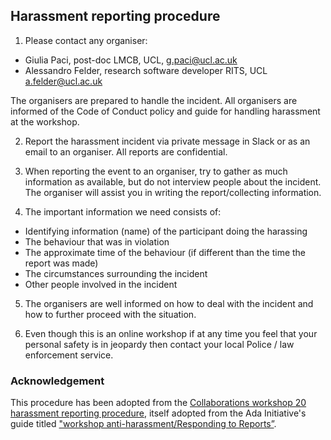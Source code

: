 ## Harassment reporting procedure

1. Please contact any organiser:
  - Giulia Paci, post-doc LMCB, UCL, [g.paci@ucl.ac.uk](mailto:g.paci@ucl.ac.uk)
  - Alessandro Felder, research software developer RITS, UCL [a.felder@ucl.ac.uk](a.felder@ucl.ac.uk)

The organisers are prepared to handle the incident. All organisers are informed of the Code of Conduct policy and guide for handling harassment at the workshop.

2. Report the harassment incident via private message in Slack or as an email to an organiser. All reports are confidential.

3. When reporting the event to an organiser, try to gather as much information as available, but do not interview people about the incident. The organiser will assist you in writing the report/collecting information.

4. The important information we need consists of:
- Identifying information (name) of the participant doing the harassing
- The behaviour that was in violation
- The approximate time of the behaviour (if different than the time the report was made)
- The circumstances surrounding the incident
- Other people involved in the incident

5. The organisers are well informed on how to deal with the incident and how to further proceed with the situation.

6. Even though this is an online workshop if at any time you feel that your personal safety is in jeopardy then contact your local Police / law enforcement service.

### Acknowledgement
This procedure has been adopted from the [Collaborations workshop 20 harassment reporting procedure](https://software.ac.uk/cw20/code-of-conduct/harassment-reporting-procedure), itself adopted from the Ada Initiative's guide titled ["workshop anti-harassment/Responding to Reports”](https://geekfeminism.wikia.org/wiki/Conference_anti-harassment/Responding_to_reports).

